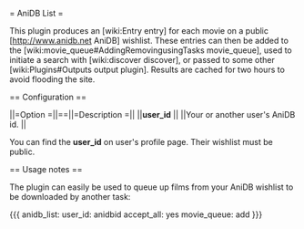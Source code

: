 = AniDB List =

This plugin produces an [wiki:Entry entry] for each movie on a public [http://www.anidb.net AniDB] wishlist. These entries can then be added to the [wiki:movie_queue#AddingRemovingusingTasks movie_queue], used to initiate a search with [wiki:discover discover], or passed to some other [wiki:Plugins#Outputs output plugin]. Results are cached for two hours to avoid flooding the site.
 
== Configuration ==

||=Option            =||==||=Description =||
||**user_id**         ||  ||Your or another user's AniDB id. ||


You can find the **user_id** on user's profile page. Their wishlist must be public.

== Usage notes ==

The plugin can easily be used to queue up films from your AniDB wishlist to be downloaded by another task:

{{{
anidb_list:
  user_id: anidbid
accept_all: yes
movie_queue: add
}}}
